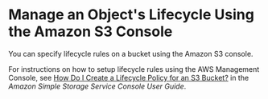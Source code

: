 # Manage an Object's Lifecycle Using the Amazon S3 Console<a name="manage-lifecycle-using-console"></a>

You can specify lifecycle rules on a bucket using the Amazon S3 console\. 

For instructions on how to setup lifecycle rules using the AWS Management Console, see [ How Do I Create a Lifecycle Policy for an S3 Bucket?](http://docs.aws.amazon.com/AmazonS3/latest/user-guide/create-lifecycle.html) in the *Amazon Simple Storage Service Console User Guide*\.
